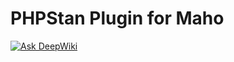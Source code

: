 # PHPStan Plugin for Maho

[![Ask DeepWiki](https://deepwiki.com/badge.svg)](https://deepwiki.com/MahoCommerce/maho-phpstan-plugin)
